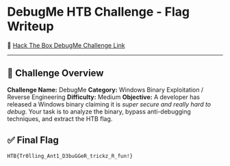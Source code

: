 # DebugMe HTB Challenge - Flag Writeup

🔗 [Hack The Box DebugMe Challenge Link](https://app.hackthebox.com/challenges/Debugme)

---

## 🎯 Challenge Overview

**Challenge Name:** DebugMe
**Category:** Windows Binary Exploitation / Reverse Engineering
**Difficulty:** Medium
**Objective:**
A developer has released a Windows binary claiming it is *super secure and really hard to debug*. Your task is to analyze the binary, bypass anti-debugging techniques, and extract the HTB flag.


## ✅ Final Flag

```
HTB{Tr0lling_Ant1_D3buGGeR_trickz_R_fun!}
```

